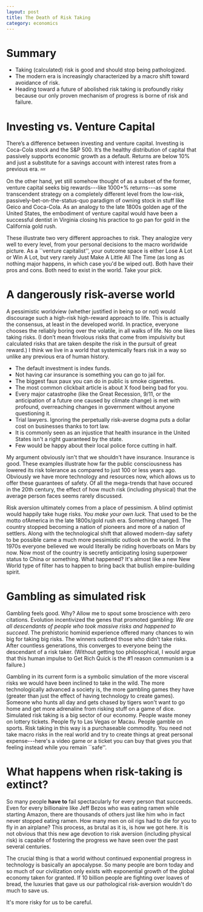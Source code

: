 ```yaml
---
layout: post
title: The Death of Risk Taking
category: economics
---
```


# Summary
- Taking (calculated) risk is good and should stop being pathologized.
- The modern era is increasingly characterized by a macro shift toward avoidance of risk.
- Heading toward a future of abolished risk taking is profoundly risky because our only proven mechanism of progress is borne of risk and failure.

# Investing vs. Venture Capital

There’s a difference between investing and venture capital. Investing is Coca-Cola stock and the S&P 500. It’s the healthy distribution of capital that passively supports economic growth as a default. Returns are below 10% and just a substitute for a savings account with interest rates from a previous era. 💤

On the other hand, yet still somehow thought of as a subset of the former, venture capital seeks big rewards---like 1000+% returns---as some transcendent strategy on a completely different level from the low-risk, passively-bet-on-the-status-quo paradigm of owning stock in stuff like Geico and Coca-Cola. As an analogy to the late 1800s golden age of the United States, the embodiment of venture capital would have been a successful dentist in Virginia closing his practice to go pan for gold in the California gold rush.

These illustrate two very different approaches to risk. They analogize very well to every level, from your personal decisions to the macro worldwide picture. As a ``venture capitalist'', your outcome space is either Lose A Lot or Win A Lot, but very rarely Just Make A Little All The Time (as long as nothing major happens, in which case you'd be wiped out). Both have their pros and cons. Both need to exist in the world. Take your pick.

# A dangerously risk-averse world

A pessimistic worldview (whether justified in being so or not) would discourage such a high-risk high-reward approach to life. This is actually the consensus, at least in the developed world. In practice, everyone chooses the reliably boring over the volatile, in all walks of life. No one likes taking risks. (I don’t mean frivolous risks that come from impulsivity but calculated risks that are taken despite the risk in the pursuit of great reward.) I think we live in a world that systemically fears risk in a way so unlike any previous era of human history.

- The default investment is index funds.
- Not having car insurance is something you can go to jail for.
- The biggest faux paux you can do in public is smoke cigarettes.
- The most common clickbait article is about X food being bad for you.
- Every major catastrophe (like the Great Recession, 9/11, or the anticipation of a future one caused by climate change) is met with profound, overreaching changes in government without anyone questioning it.
- Trial lawyers. Ignoring the perpetually risk-averse dogma puts a dollar cost on businesses thanks to tort law.
- It is commonly seen as an injustice that health insurance in the United States isn't a right guaranteed by the state.
- Few would be happy about their local police force cutting in half.

My argument obviously isn't that we shouldn't have insurance. Insurance is good. These examples illustrate how far the public consciousness has lowered its risk tolerance as compared to just 100 or less years ago. Obviously we have more technology and resources now, which allows us to offer these guarantees of safety. Of all the mega-trends that have occured in the 20th century, the effect of how much risk (including physical) that the average person faces seems rarely discussed.

Risk aversion ultimately comes from a place of pessimism. A blind optimist would happily take huge risks. *You make your own luck.* That used to be the motto ofAmerica in the late 1800s/gold rush era. Something changed. The country stopped becoming a nation of pioneers and more of a nation of settlers. Along with the technological shift that allowed modern-day safety to be possible came a much more pessimistic outlook on the world. In the 1970s everyone believed we would literally be riding hoverboats on Mars by now. Now most of the country is secretly anticipating losing superpower status to China or something. What happened? It's almost like a new New World type of filter has to happen to bring back that bullish empire-building spirit.

# Gambling as simulated risk

Gambling feels good. Why? Allow me to spout some broscience with zero citations. Evolution incentivized the genes that promoted gambling: *We are all descendants of people who took massive risks and happened to succeed*. The prehistoric hominid experience offered many chances to win big for taking big risks. The winners outbred those who didn’t take risks. After countless generations, this converges to everyone being the descendant of a risk taker. (Without getting too philosophical, I would argue that this human impulse to Get Rich Quick is the #1 reason communism is a failure.)

Gambling in its current form is a symbolic simulation of the more visceral risks we would have been inclined to take in the wild. The more technologically advanced a society is, the more gambling games they have (greater than just the effect of having technology to create games). Someone who hunts all day and gets chased by tigers won't want to go home and get more adrenaline from risking stuff on a game of dice. Simulated risk taking is a big sector of our economy. People waste money on lottery tickets. People fly to Las Vegas or Macau. People gamble on sports. Risk taking in this way is a purchaseable commodity. You need not take macro risks in the real world and try to create things at great personal expense---here's a video game or a ticket you can buy that gives you that feeling instead while you remain ``safe''.

# What happens when risk-taking is extinct?

So many people **have to** fail spectacularly for every person that succeeds. Even for every billionaire like Jeff Bezos who was eating ramen while starting Amazon, there are thousands of others just like him who in fact never stopped eating ramen. How many men on oil rigs had to die for you to fly in an airplane? This process, as brutal as it is, is how we got here. It is not obvious that this new age devotion to risk aversion (including physical risk) is capable of fostering the progress we have seen over the past several centuries.

The crucial thing is that a world without continued exponential progress in technology is basically an apocalypse. So many people are born today and so much of our civilization only exists with exponential growth of the global economy taken for granted. If 10 billion people are fighting over loaves of bread, the luxuries that gave us our pathological risk-aversion wouldn't do much to save us.

It's more risky for us to be careful.
